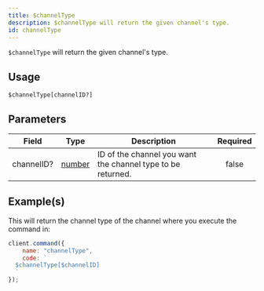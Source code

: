 ```yaml
---
title: $channelType
description: $channelType will return the given channel's type.
id: channelType
---
```


`$channelType` will return the given channel's type.

## Usage

```aoi
$channelType[channelID?]
```

## Parameters

| Field      | Type                                                                                              | Description                                                 | Required |
| ---------- | ------------------------------------------------------------------------------------------------- | ----------------------------------------------------------- | :------: |
| channelID? | [number](https://developer.mozilla.org/en-US/docs/Web/JavaScript/Reference/Global_Objects/Number) | ID of the channel you want the channel type to be returned. |  false   |

## Example(s)

This will return the channel type of the channel where you execute the command in:

```javascript
client.command({
    name: "channelType",
    code: `
  $channelType[$channelID]
  `
});
```
